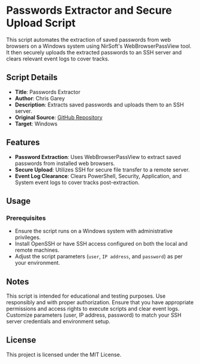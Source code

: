 # Passwords Extractor and Secure Upload Script

This script automates the extraction of saved passwords from web browsers on a Windows system using NirSoft's WebBrowserPassView tool. It then securely uploads the extracted passwords to an SSH server and clears relevant event logs to cover tracks.

## Script Details

- **Title**: Passwords Extractor
- **Author**: Chris Garey
- **Description**: Extracts saved passwords and uploads them to an SSH server.
- **Original Source**: [GitHub Repository](https://github.com/cgarey2014/BadUSB-Scripts/blob/main/Passwords/password_steal.txt)
- **Target**: Windows

## Features

- **Password Extraction**: Uses WebBrowserPassView to extract saved passwords from installed web browsers.
- **Secure Upload**: Utilizes SSH for secure file transfer to a remote server.
- **Event Log Clearance**: Clears PowerShell, Security, Application, and System event logs to cover tracks post-extraction.

## Usage

### Prerequisites

- Ensure the script runs on a Windows system with administrative privileges.
- Install OpenSSH or have SSH access configured on both the local and remote machines.
- Adjust the script parameters (`user`, `IP address`, and `password`) as per your environment.

## Notes
This script is intended for educational and testing purposes. Use responsibly and with proper authorization.
Ensure that you have appropriate permissions and access rights to execute scripts and clear event logs.
Customize parameters (user, IP address, password) to match your SSH server credentials and environment setup.

## License
This project is licensed under the MIT License. 
